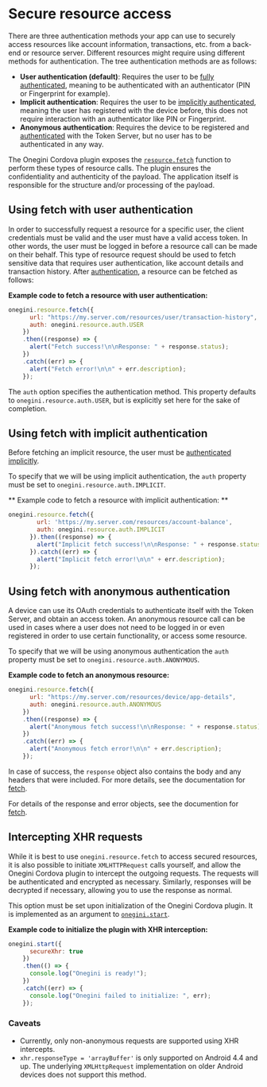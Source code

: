 # Secure resource access


There are three authentication methods your app can use to securely access resources like account information, transactions, etc. from a back-end or resource
server. Different resources might require using different methods for authentication. The tree authentication methods are as follows:
- **User authentication (default)**: Requires the user to be [fully authenticated](../reference/user/authenticate.md), meaning to be authenticated with an
authenticator (PIN or Fingerprint for example).
- **Implicit authentication**: Requires the user to be [implicitly authenticated](../reference/user/authenticateImplicitly.md), meaning the user has registered with
the device before, this does not require interaction with an authenticator like PIN or Fingerprint.
- **Anonymous authentication**: Requires the device to be registered and [authenticated](../reference/device/authenticate.md) with the Token Server, but no user
has to be authenticated in any way.

The Onegini Cordova plugin exposes the [`resource.fetch`](../reference/resource/fetch.md) function to perform these types of resource calls. The plugin ensures
the confidentiality and authenticity of the payload. The application itself is responsible for the structure and/or processing of the payload.

<!-- toc -->

## Using fetch with user authentication

In order to successfully request a resource for a specific user, the client credentials must be valid and the user must have a valid access token. In other words,
the user must be logged in before a resource call can be made on their behalf. This type of resource request should be used to fetch sensitive data that
requires user authentication, like account details and transaction history. After [authentication](./user-authentication.md), a resource can be fetched as follows:

**Example code to fetch a resource with user authentication:**

```js
onegini.resource.fetch({
      url: "https://my.server.com/resources/user/transaction-history",
      auth: onegini.resource.auth.USER
    })
    .then((response) => {
      alert("Fetch success!\n\nResponse: " + response.status);
    })
    .catch((err) => {
      alert("Fetch error!\n\n" + err.description);
    });
```

The `auth` option specifies the authentication method. This property defaults to `onegini.resource.auth.USER`, but is explicitly set here for the sake of completion.   

## Using fetch with implicit authentication

Before fetching an implicit resource, the user must be [authenticated implicitly](../reference/user/authenticateImplicitly.md).

To specify that we will be using implicit authentication, the `auth` property must be set to `onegini.resource.auth.IMPLICIT`.

** Example code to fetch a resource with implicit authentication: **

```js
onegini.resource.fetch({
        url: 'https://my.server.com/resources/account-balance',
        auth: onegini.resource.auth.IMPLICIT
      }).then((response) => {
        alert("Implicit fetch success!\n\nResponse: " + response.status);
      }).catch((err) => {
        alert("Implicit fetch error!\n\n" + err.description);
      });
```

## Using fetch with anonymous authentication

A device can use its OAuth credentials to authenticate itself with the Token Server, and obtain an access token. An anonymous resource call can be used in cases
where a user does not need to be logged in or even registered in order to use certain functionality, or access some resource.

To specify that we will be using anonymous authentication the `auth` property must be set to `onegini.resource.auth.ANONYMOUS`.

**Example code to fetch an anonymous resource:**


```js
onegini.resource.fetch({
      url: "https://my.server.com/resources/device/app-details",
      auth: onegini.resource.auth.ANONYMOUS
    })
    .then((response) => {
      alert("Anonymous fetch success!\n\nResponse: " + response.status);
    })
    .catch((err) => {
      alert("Anonymous fetch error!\n\n" + err.description);
    });
```

In case of success, the `response` object also contains the body and any headers that were included. For more details, see the documentation for [fetch](../reference/resource/fetch.md).

For details of the response and error objects, see the documention for [fetch](../reference/resource/fetch.md).

## Intercepting XHR requests

While it is best to use `onegini.resource.fetch` to access secured resources, it is also possible to initiate `XMLHTTPRequest` calls yourself, and allow the Onegini Cordova plugin to intercept the outgoing requests. The requests will be authenticated and encrypted as necessary. Similarly, responses will be decrypted if necessary, allowing you to use the response as normal.

This option must be set upon initialization of the Onegini Cordova plugin. It is implemented as an argument to [`onegini.start`](../reference/start.md).

**Example code to initialize the plugin with XHR interception:**

```js
onegini.start({
      secureXhr: true
    })
    .then(() => {
      console.log("Onegini is ready!");
    })
    .catch((err) => {
      console.log("Onegini failed to initialize: ", err);
    });
```

### Caveats

* Currently, only non-anonymous requests are supported using XHR intercepts.
* `xhr.responseType = 'arrayBuffer'` is only supported on Android 4.4 and up. The underlying `XMLHttpRequest` implementation on older Android devices does not support this method.
